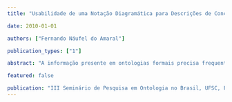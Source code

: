 ```yaml
---
title: "Usabilidade de uma Notação Diagramática para Descrições de Conceitos"

date: 2010-01-01

authors: ["Fernando Náufel do Amaral"]

publication_types: ["1"]

abstract: "A informação presente em ontologias formais precisa frequentemente ser criada, consultada, ou alterada por usuários sem formação específica em Lógica e em linguagens formais. Neste contexto, técnicas e ferramentas para apresentar ontologias de forma intuitiva e de fácil compreensão são importantes. Neste artigo, discutimos os esboços de modelo, uma notação diagramática de nossa autoria para descrições de conceitos (um tipo específico de informação contido em uma ontologia). Para avaliar a facilidade de compreensão dos esboços de modelo, realizamos um teste de usabilidade comparando-os com Manchester OWL, uma notação textual também dirigida para usuários leigos. Relatamos aqui os resultados destes testes de usabilidade, que, além de indicar uma maior eficácia dos esboços de modelo, também apontam para aspectos específicos nos quais a nossa notação pode ser ainda melhorada."

featured: false

publication: "III Seminário de Pesquisa em Ontologia no Brasil, UFSC, Florianópolis, SC"
---
```


